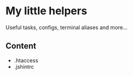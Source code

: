# My little helpers

Useful tasks, configs, terminal aliases and more...

## Content

* .htaccess
* .jshintrc
